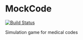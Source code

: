 # MockCode
[![Build Status](https://travis-ci.org/MockCode/MockCode.svg?branch=master)](https://travis-ci.org/MockCode/MockCode)

Simulation game for medical codes 
